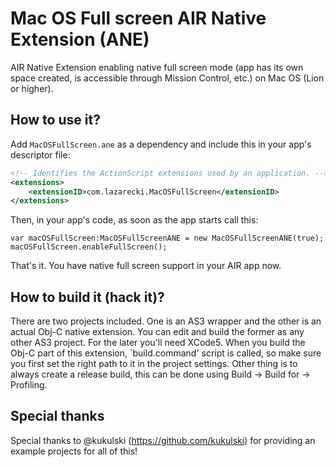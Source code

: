 Mac OS Full screen AIR Native Extension (ANE)
==================

AIR Native Extension enabling native full screen mode (app has its own space created, is accessible through Mission Control, etc.) on Mac OS (Lion or higher).

How to use it?
--------------

Add `MacOSFullScreen.ane` as a dependency and include this in your app's descriptor file:

```xml
<!-- Identifies the ActionScript extensions used by an application. -->
<extensions>
    <extensionID>com.lazarecki.MacOSFullScreen</extensionID>
</extensions>
```

Then, in your app's code, as soon as the app starts call this:

```as3
var macOSFullScreen:MacOSFullScreenANE = new MacOSFullScreenANE(true);
macOSFullScreen.enableFullScreen();
```

That's it. You have native full screen support in your AIR app now.

How to build it (hack it)?
--------------------------

There are two projects included. One is an AS3 wrapper and the other is an actual Obj-C native extension. You can edit and build the former as any other AS3 project. For the later you'll need XCode5. When you build the Obj-C part of this extension, `build.command' script is called, so make sure you first set the right path to it in the project settings. Other thing is to always create a release build, this can be done using Build -> Build for -> Profiling.

Special thanks
--------------

Special thanks to @kukulski (https://github.com/kukulski) for providing an example projects for all of this!
